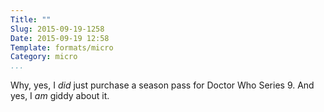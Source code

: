```yaml
---
Title: ""
Slug: 2015-09-19-1258
Date: 2015-09-19 12:58
Template: formats/micro
Category: micro
...
```


Why, yes, I *did* just purchase a season pass for Doctor Who Series 9. And
yes, I *am* giddy about it.
